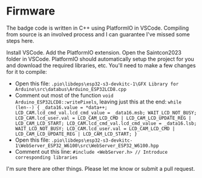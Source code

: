 # Firmware

The badge code is written in C++ using PlatformIO in VSCode. Compiling from source is an involved process and I can guarantee I've missed some steps here.

Install VSCode. 
Add the PlatformIO extension.
Open the Saintcon2023 folder in VSCode. PlatformIO should automatically setup the project for you and download the required libraries, etc.
You'll need to make a few changes for it to compile:
- Open this file: `.pio\libdeps\esp32-s3-devkitc-1\GFX Library for Arduino\src\databus\Arduino_ESP32LCD8.cpp`
- Comment out most of the function `void Arduino_ESP32LCD8::writePixels`, leaving just this at the end:
`while (len--)
  {
    _data16.value = *data++;
    LCD_CAM.lcd_cmd_val.lcd_cmd_value = _data16.msb;
    WAIT_LCD_NOT_BUSY;
    LCD_CAM.lcd_user.val = LCD_CAM_LCD_CMD | LCD_CAM_LCD_UPDATE_REG | LCD_CAM_LCD_START;
    LCD_CAM.lcd_cmd_val.lcd_cmd_value = _data16.lsb;
    WAIT_LCD_NOT_BUSY;
    LCD_CAM.lcd_user.val = LCD_CAM_LCD_CMD | LCD_CAM_LCD_UPDATE_REG | LCD_CAM_LCD_START;
  }`
- Open this file: `.pio\libdeps\esp32-s3-devkitc-1\WebServer_ESP32_W6100\src\WebServer_ESP32_W6100.hpp`
- Comment out this line: `#include <WebServer.h> // Introduce corresponding libraries`

I'm sure there are other things. Please let me know or submit a pull request.